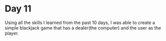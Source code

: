 # Day 11

Using all the skills I learned from the past 10 days, I was able to create a simple blackjack game that has a dealer(the computer) and the user as the player.
